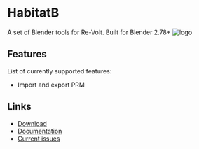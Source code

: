 # HabitatB
A set of Blender tools for Re-Volt. Built for Blender 2.78+
![logo](http://habitat.re-volt.io/habitat_logo.png)

## Features
List of currently supported features:
+ Import and export PRM

## Links
+ [Download](https://github.com/Dummiesman/HabitatB/archive/master.zip)
+ [Documentation](https://github.com/Dummiesman/HabitatB/wiki)
+ [Current issues](https://github.com/Dummiesman/HabitatB/issues)
